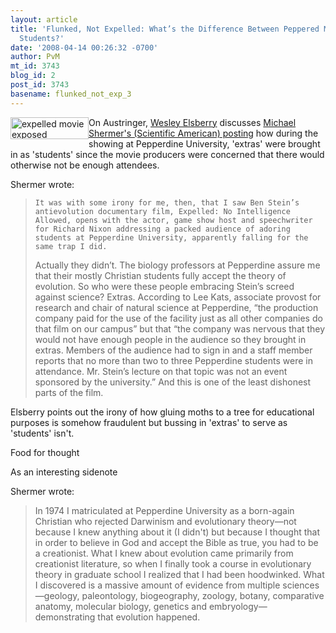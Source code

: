 ```yaml
---
layout: article
title: 'Flunked, Not Expelled: What’s the Difference Between Peppered Moths and Pepperdine
  Students?'
date: '2008-04-14 00:26:32 -0700'
author: PvM
mt_id: 3743
blog_id: 2
post_id: 3743
basename: flunked_not_exp_3
---
```

<a href="http://www.expelledexposed.com/"><img src="http://pandasthumb.org/archives/banner-thumb-125x35.jpg" alt="expelled movie exposed" width="125" height="35" style="float:left;" /></a>On Austringer, [Wesley Elsberry](http://austringer.net/wp/index.php/2008/04/10/flunked-not-expelled-whats-the-difference-between-peppered-moths-and-pepperdine-students/) discusses [Michael Shermer's (Scientific American) posting](http://www.sciam.com/article.cfm?id=ben-steins-expelled-review-michael-shermer&amp;sc=rss ) how during the showing at Pepperdine University, 'extras' were brought in as 'students' since the movie producers were concerned that there would otherwise not be enough attendees.

Shermer wrote:

>     It was with some irony for me, then, that I saw Ben Stein’s antievolution documentary film, Expelled: No Intelligence Allowed, opens with the actor, game show host and speechwriter for Richard Nixon addressing a packed audience of adoring students at Pepperdine University, apparently falling for the same trap I did.
> 
> Actually they didn’t. The biology professors at Pepperdine assure me that their mostly Christian students fully accept the theory of evolution. So who were these people embracing Stein’s screed against science? Extras. According to Lee Kats, associate provost for research and chair of natural science at Pepperdine, “the production company paid for the use of the facility just as all other companies do that film on our campus” but that “the company was nervous that they would not have enough people in the audience so they brought in extras. Members of the audience had to sign in and a staff member reports that no more than two to three Pepperdine students were in attendance. Mr. Stein’s lecture on that topic was not an event sponsored by the university.” And this is one of the least dishonest parts of the film. 

Elsberry points out the irony of how gluing moths to a tree for educational purposes is somehow fraudulent but bussing in 'extras' to serve as 'students' isn't.

Food for thought

As an interesting sidenote

Shermer wrote:

> In 1974 I matriculated at Pepperdine University as a born-again Christian who rejected Darwinism and evolutionary theory—not because I knew anything about it (I didn't) but because I thought that in order to believe in God and accept the Bible as true, you had to be a creationist. What I knew about evolution came primarily from creationist literature, so when I finally took a course in evolutionary theory in graduate school I realized that I had been hoodwinked. What I discovered is a massive amount of evidence from multiple sciences—geology, paleontology, biogeography, zoology, botany, comparative anatomy, molecular biology, genetics and embryology—demonstrating that evolution happened.

